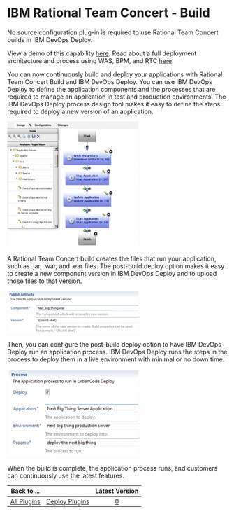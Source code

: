 
# IBM Rational Team Concert - Build

No source configuration plug-in is required to use Rational Team Concert builds in IBM DevOps Deploy.

View a demo of this capability [here](https://youtu.be/1WSpLKsekr0). Read about a full deployment architecture and process using WAS, BPM, and RTC [here](https://community.ibm.com/community/user/wasdevops/blogs/laurel-dickson-bull1/2022/07/20/bpserver).

You can now continuously build and deploy your applications with Rational Team Concert Build and IBM DevOps Deploy. You can use IBM DevOps Deploy to define the application components and the processes that are required to manage an application in test and production environments. The IBM DevOps Deploy process design tool makes it easy to define the steps required to deploy a new version of an application.

![process_design](media/process_design-300x288.png)

A Rational Team Concert build creates the files that run your application, such as .jar, .war, and .ear files. The post-build deploy option makes it easy to create a new component version in IBM DevOps Deploy and to upload those files to that version.

![component_version](media/component_version-300x97.png)

Then, you can configure the post-build deploy option to have IBM DevOps Deploy run an application process. IBM DevOps Deploy runs the steps in the process to deploy them in a live environment with minimal or no down time.

![application_process](media/application_process-300x201.png)

When the build is complete, the application process runs, and customers can continuously use the latest features.


|Back to ...||Latest Version|
| :---: | :---: | :---: |
|[All Plugins](../../index.md)|[Deploy Plugins](../README.md)|[0]()|
